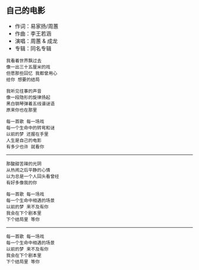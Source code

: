 ## 自己的电影

* 作词：易家扬/周蕙
* 作曲：李王若涵
* 演唱：周蕙 & 成龙
* 专辑：同名专辑

```
我看着世界飘过去
像一出三十五厘米的戏
但愿那些回忆 我都曾用心
给你 想要的结局

我听见往事的声音
像一段隐形的旋律扬起
黑白钢琴弹着五线谱谜语
原来你也在那里

每一首歌 每一场戏
每一个生命中的转弯和谜
以前的梦 还握在手里
人生是自己的电影
有多少也许 就看你
```

---

```
那酸甜苦辣的光阴
从热闹之后平静的心情
以为总是一个人回头看曾经
有好多像我的你

每一首歌 每一场戏
每一个生命中相遇的场景
以前的梦 来不及有你
我会在下个剧本里
下个结局里 等你
```

---

```
每一首歌 每一场戏
每一个生命中相遇的场景
以前的梦 来不及有你
我会在下个剧本里
下个结局里 等你
```
